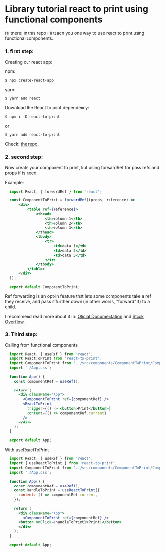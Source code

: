 # Library tutorial react to print using functional components

Hi there! in this repo I'll teach you one way to use react to print using functional components. 

### 1. first step:
  Creating our react app:

  npm:   
    
    $ npx create-react-app
  
  yarn: 
    
    $ yarn add react

  Download the React to print dependency:

    $ npm i -D react-to-print

  or

    $ yarn add react-to-print

  Check: [the repo](https://github.com/gregnb/react-to-print). 

### 2. second step:
  Now create your component to print, but using forwardRef for pass refs and props if is need.

  Example:
  ```jsx
    import React, { forwardRef } from 'react';

    const ComponentToPrint = forwardRef((props, reference) => (
        <div>
            <table ref={reference}>
                <thead>
                    <th>column 1</th>
                    <th>column 2</th>
                    <th>column 3</th>
                </thead>
                <tbody>
                    <tr>
                        <td>data 1</td>
                        <td>data 2</td>
                        <td>data 3</td>
                    </tr>
                </tbody>
            </table>
        </div>
    ));

    export default ComponentToPrint;
  ```

  Ref forwarding is an opt-in feature that lets some components take a ref they receive, and pass it further down (in other words, “forward” it) to a child.

  I recommend read more about it in: [Oficial Documentation](https://reactjs.org/docs/forwarding-refs.html#gatsby-focus-wrapper) and [Stack Overflow](https://stackoverflow.com/questions/66664209/how-can-i-use-forwardref-in-react).

### 3. Third step:
  Calling from functional components

  ```jsx
    import React, { useRef } from 'react';
    import ReactToPrint from 'react-to-print';
    import ComponentToPrint from '../src/components/ComponentToPrint/ComponentToPrint';
    import './App.css';

    function App() {
      const componentRef = useRef();

      return (
        <div className="App">
          <ComponentToPrint ref={componentRef} />
          <ReactToPrint 
            trigger={() => <button>Print</button>}
            content={() => componentRef.current}
          />
        </div>
      );
    }

    export default App;
  ```

  With useReactToPrint

  ```jsx
    import React, { useRef } from 'react';
    import { useReactToPrint } from 'react-to-print';
    import ComponentToPrint from '../src/components/ComponentToPrint/ComponentToPrint';
    import './App.css';

    function App() {
      const componentRef = useRef();
      const handleToPrint = useReactToPrint({
        content: () => componentRef.current,
      });

      return (
        <div className="App">
          <ComponentToPrint ref={componentRef} />
        <button onClick={handleToPrint}>Print!</button>
        </div>
      );
    }

    export default App;
  ```
